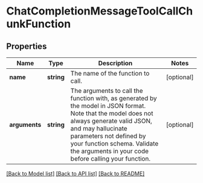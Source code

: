 # ChatCompletionMessageToolCallChunkFunction

## Properties
Name | Type | Description | Notes
------------ | ------------- | ------------- | -------------
**name** | **string** | The name of the function to call. | [optional] 
**arguments** | **string** | The arguments to call the function with, as generated by the model in JSON format. Note that the model does not always generate valid JSON, and may hallucinate parameters not defined by your function schema. Validate the arguments in your code before calling your function. | [optional] 

[[Back to Model list]](../README.md#documentation-for-models) [[Back to API list]](../README.md#documentation-for-api-endpoints) [[Back to README]](../README.md)


